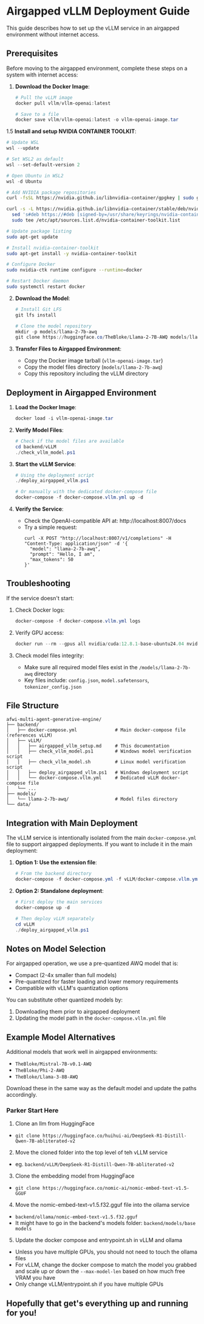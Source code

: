 # Airgapped vLLM Deployment Guide

This guide describes how to set up the vLLM service in an airgapped environment without internet access.

## Prerequisites

Before moving to the airgapped environment, complete these steps on a system with internet access:

1. **Download the Docker Image**:
   ```powershell
   # Pull the vLLM image
   docker pull vllm/vllm-openai:latest
   
   # Save to a file
   docker save vllm/vllm-openai:latest -o vllm-openai-image.tar
   ```

1.5 **Install and setup NVIDIA CONTAINER TOOLKIT**:
   ```powershell
   # Update WSL
   wsl --update

   # Set WSL2 as default
   wsl --set-default-version 2

   # Open Ubuntu in WSL2
   wsl -d Ubuntu
   ```

   ```bash
   # Add NVIDIA package repositories
   curl -fsSL https://nvidia.github.io/libnvidia-container/gpgkey | sudo gpg --dearmor -o /usr/share/keyrings/nvidia-container-toolkit-keyring.gpg

   curl -s -L https://nvidia.github.io/libnvidia-container/stable/deb/nvidia-container-toolkit.list | \
     sed 's#deb https://#deb [signed-by=/usr/share/keyrings/nvidia-container-toolkit-keyring.gpg] https://#g' | \
     sudo tee /etc/apt/sources.list.d/nvidia-container-toolkit.list

   # Update package listing
   sudo apt-get update

   # Install nvidia-container-toolkit
   sudo apt-get install -y nvidia-container-toolkit

   # Configure Docker
   sudo nvidia-ctk runtime configure --runtime=docker

   # Restart Docker daemon
   sudo systemctl restart docker
   ```

2. **Download the Model**:
   ```powershell
   # Install Git LFS
   git lfs install
   
   # Clone the model repository
   mkdir -p models/llama-2-7b-awq
   git clone https://huggingface.co/TheBloke/Llama-2-7B-AWQ models/llama-2-7b-awq
   ```

3. **Transfer Files to Airgapped Environment**:
   - Copy the Docker image tarball (`vllm-openai-image.tar`)
   - Copy the model files directory (`models/llama-2-7b-awq`)
   - Copy this repository including the vLLM directory

## Deployment in Airgapped Environment

1. **Load the Docker Image**:
   ```powershell
   docker load -i vllm-openai-image.tar
   ```

2. **Verify Model Files**:
   ```powershell
   # Check if the model files are available
   cd backend/vLLM
   ./check_vllm_model.ps1
   ```

3. **Start the vLLM Service**:
   ```powershell
   # Using the deployment script
   ./deploy_airgapped_vllm.ps1
   
   # Or manually with the dedicated docker-compose file
   docker-compose -f docker-compose.vllm.yml up -d
   ```

4. **Verify the Service**:
   - Check the OpenAI-compatible API at: http://localhost:8007/docs
   - Try a simple request:
     ```
     curl -X POST "http://localhost:8007/v1/completions" -H "Content-Type: application/json" -d '{
       "model": "llama-2-7b-awq",
       "prompt": "Hello, I am",
       "max_tokens": 50
     }'
     ```

## Troubleshooting

If the service doesn't start:

1. Check Docker logs:
   ```powershell
   docker-compose -f docker-compose.vllm.yml logs
   ```

2. Verify GPU access:
   ```powershell
   docker run --rm --gpus all nvidia/cuda:12.8.1-base-ubuntu24.04 nvidia-smi
   ```

3. Check model files integrity:
   - Make sure all required model files exist in the `/models/llama-2-7b-awq` directory
   - Key files include: `config.json`, `model.safetensors`, `tokenizer_config.json`

## File Structure

```
afwi-multi-agent-generative-engine/
├── backend/
│   ├── docker-compose.yml              # Main docker-compose file (references vLLM)
│   ├── vLLM/
│   │   ├── airgapped_vllm_setup.md     # This documentation
│   │   ├── check_vllm_model.ps1        # Windows model verification script
│   │   ├── check_vllm_model.sh         # Linux model verification script
│   │   ├── deploy_airgapped_vllm.ps1   # Windows deployment script
│   │   └── docker-compose.vllm.yml     # Dedicated vLLM docker-compose file
│   └── ...
├── models/
│   └── llama-2-7b-awq/                 # Model files directory
└── data/
```

## Integration with Main Deployment

The vLLM service is intentionally isolated from the main `docker-compose.yml` file to support airgapped deployments. If you want to include it in the main deployment:

1. **Option 1: Use the extension file**:
   ```powershell
   # From the backend directory
   docker-compose -f docker-compose.yml -f vLLM/docker-compose.vllm.yml up -d
   ```

2. **Option 2: Standalone deployment**:
   ```powershell
   # First deploy the main services
   docker-compose up -d
   
   # Then deploy vLLM separately
   cd vLLM
   ./deploy_airgapped_vllm.ps1
   ```

## Notes on Model Selection

For airgapped operation, we use a pre-quantized AWQ model that is:
- Compact (2-4x smaller than full models)
- Pre-quantized for faster loading and lower memory requirements
- Compatible with vLLM's quantization options

You can substitute other quantized models by:
1. Downloading them prior to airgapped deployment
2. Updating the model path in the `docker-compose.vllm.yml` file

## Example Model Alternatives

Additional models that work well in airgapped environments:

- `TheBloke/Mistral-7B-v0.1-AWQ`
- `TheBloke/Phi-2-AWQ`
- `TheBloke/Llama-3-8B-AWQ`

Download these in the same way as the default model and update the paths accordingly. 


### Parker Start Here

1. Clone an llm from HuggingFace
- ```git clone https://huggingface.co/huihui-ai/DeepSeek-R1-Distill-Qwen-7B-abliterated-v2```

2. Move the cloned folder into the top level of teh vLLM service
- eg. ```backend/vLLM/DeepSeek-R1-Distill-Qwen-7B-abliterated-v2```

3. Clone the embedding model from HuggingFace
- ```git clone https://huggingface.co/nomic-ai/nomic-embed-text-v1.5-GGUF```

4. Move the nomic-embed-text-v1.5.f32.gguf file into the ollama service
- ```backend/ollama/nomic-embed-text-v1.5.f32.gguf```
- It might have to go in the backend's models folder: ```backend/models/base models```

5. Update the docker compose and entrypoint.sh in vLLM and ollama
- Unless you have multiple GPUs, you should not need to touch the ollama files
- For vLLM, change the docker compose to match the model you grabbed and scale up or down the `--max-model-len` based on how much free VRAM you have
- Only change vLLM/entrypoint.sh if you have multiple GPUs

## Hopefully that get's everything up and running for you!